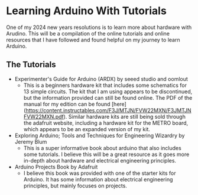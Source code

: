 # Learning Arduino With Tutorials
One of my 2024 new years resolutions is to learn more about hardware with Arudino.
This will be a compilation of the online tutorials and online resources that I have followed
and found helpful on my journey to learn Arduino. 

## The Tutorials
* Experimenter's Guide for Arduino (ARDX) by seeed studio and oomlout
  * This is a beginners hardware kit that includes some schematics for 13 simple circuits. The kit that I am using appears to be discontinued, but
    the information provided can still be found online. The PDF of the manual for my edition can be found [here] (https://content.instructables.com/F3J/MTJN/FVW22MXN/F3JMTJNFVW22MXN.pdf). Similar hardware kits are still being sold through the adafruit website, including a hardware kit for the METRO board, which appears to be an expanded version of my kit.
* Exploring Arduino; Tools and Techniques for Engineering Wizardry by Jeremy Blum
  * This is a super informative book about arduino that also includes some tutorials. I believe this will be a great resource as it goes more in-depth about hardware and electrical engineering principles.  
* Arduino Projects Book by Adafruit
  * I believe this book was provided with one of the starter kits for Arduino. It has some information about electrical engineering principles, but mainly focuses on projects. 
